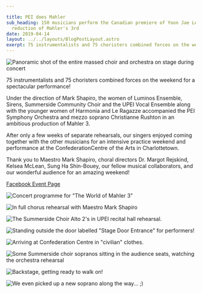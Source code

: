 ```yaml
---

title: PEI does Mahler
sub_heading: 150 musicians perform the Canadian premiere of Yoon Jae Lee's orchestral
  reduction of Mahler's 3rd
date: 2019-04-14
layout: ../../layouts/BlogPostLayout.astro
exerpt: 75 instrumentalists and 75 choristers combined forces on the weekend for a spectacular performance!
---
```

![](/images/20190414_IMG_3145_fullstage.jpg "Panoramic shot of the entire massed choir and orchestra on stage during concert")

75 instrumentalists and 75 choristers combined forces on the weekend for a spectacular performance!

Under the direction of Mark Shapiro, the women of Luminos Ensemble, Sirens, Summerside Community Choir and the UPEI Vocal Ensemble along with the younger women of Harmonia and Le Ragazze accompanied the PEI Symphony Orchestra and mezzo soprano Christianne Rushton in an ambitious production of Mahler 3.

After only a few weeks of separate rehearsals, our singers enjoyed coming together with the other musicians for an intensive practice weekend and performance at the ConfederationCentre  of the Arts in Charlottetown.

Thank you to Maestro Mark Shapiro, choral directors Dr. Margot Rejskind, Kelsea McLean, Sung Ha Shin-Bouey, our fellow musical collaborators, and our wonderful audience for an amazing weekend!

[Facebook Event Page](https://www.facebook.com/events/2369100906441838/)

![Concert programme for "The World of Mahler 3"](/images/20190414_185314.jpg)

![In full chorus rehearsal with Maestro Mark Shapiro](/images/20190411_211435.jpg)

![The Summerside Choir Alto 2's in UPEI recital hall rehearsal.](/images/20190411_205754.jpg)

![Standing outside the door labelled "Stage Door Entrance" for performers!](/images/20190413_151200.jpg)

![Arriving at Confederation Centre in "civilian" clothes.](/images/20190415_000000.jpg)

![Some Summerside choir sopranos sitting in the audience seats, watching the orchestra rehearsal](/images/20190414_141555.jpg)

![Backstage, getting ready to walk on!](/images/20190414_000000.jpg)

![We even picked up a new soprano along the way...  ;)](/images/20190414_132717.jpg) 
